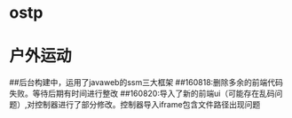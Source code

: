 # ostp
# 户外运动
##后台构建中，运用了javaweb的ssm三大框架
##160818:删除多余的前端代码失败。等待后期有时间进行整改
##160820:导入了新的前端ui（可能存在乱码问题）,对控制器进行了部分修改。控制器导入iframe包含文件路径出现问题
